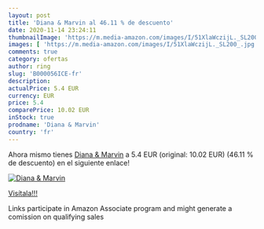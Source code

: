 ```yaml
---
layout: post
title: 'Diana & Marvin al 46.11 % de descuento'
date: 2020-11-14 23:24:11
thumbnailImage: 'https://m.media-amazon.com/images/I/51XlaWczijL._SL200_.jpg'
images: [ 'https://m.media-amazon.com/images/I/51XlaWczijL._SL200_.jpg' ]
comments: true
category: ofertas
author: ring
slug: 'B000056ICE-fr'
description:
actualPrice: 5.4 EUR
currency: EUR
price: 5.4
comparePrice: 10.02 EUR
inStock: true
prodname: 'Diana & Marvin'
country: 'fr'
---
```


Ahora mismo tienes [Diana & Marvin](https://www.amazon.fr/dp/B000056ICE/?tag=tolees0d-21) a 5.4 EUR (original: 10.02 EUR) (46.11 %  de descuento) en el siguiente enlace!

[![Diana & Marvin](https://m.media-amazon.com/images/I/51XlaWczijL._SL200_.jpg)](https://www.amazon.fr/dp/B000056ICE/?tag=tolees0d-21)

[Visítala!!!](https://www.amazon.fr/dp/B000056ICE/?tag=tolees0d-21)

Links participate in Amazon Associate program and might generate a comission on qualifying sales
